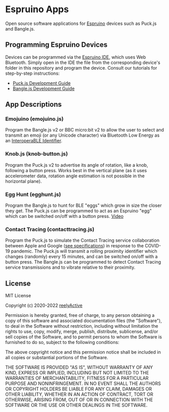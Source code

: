Espruino Apps
=============

Open source software applications for [Espruino](https://www.espruino.com/) devices such as Puck.js and Bangle.js.


Programming Espruino Devices
----------------------------

Devices can be programmed via the [Espruino IDE](https://www.espruino.com/ide/), which uses Web Bluetooth.  Simply open in the IDE the file from the corresponding device's folder in this repository and program the device.  Consult our tutorials for step-by-step instructions:
- [Puck.js Development Guide](https://reelyactive.github.io/diy/puckjs-dev/)
- [Bangle.js Development Guide](https://reelyactive.github.io/diy/banglejs-dev/)


App Descriptions
----------------

### Emojuino (emojuino.js)

Program the Bangle.js v2 or BBC micro:bit v2 to allow the user to select and transmit an emoji (or any Unicode character) via Bluetooth Low Energy as an [InteroperaBLE Identifier](https://reelyactive.github.io/interoperable-identifier/).

### Knob.js (knob-button.js)

Program the Puck.js v2 to advertise its angle of rotation, like a knob, following a button press.  Works best in the vertical plane (as it uses accelerometer data, rotation angle estimation is not possible in the horizontal plane).

### Egg Hunt (egghunt.js)

Program the Bangle.js to hunt for BLE "eggs" which grow in size the closer they get.  The Puck.js can be programmed to act as an Espruino "egg" which can be switched on/off with a button press.  [Video](https://www.youtube.com/watch?v=oUIwdN5F4yI)

### Contact Tracing (contacttracing.js)

Program the Puck.js to simulate the Contact Tracing service collaboration between Apple and Google ([see specifications](https://www.apple.com/covid19/contacttracing/)) in response to the COVID-19 pandemic.  The Puck.js will transmit a rolling proximity identifier which changes (randomly) every 15 minutes, and can be switched on/off with a button press.  The Bangle.js can be programmed to detect Contact Tracing service transmissions and to vibrate relative to their proximity.


License
-------

MIT License

Copyright (c) 2020-2022 [reelyActive](https://www.reelyactive.com)

Permission is hereby granted, free of charge, to any person obtaining a copy of this software and associated documentation files (the "Software"), to deal in the Software without restriction, including without limitation the rights to use, copy, modify, merge, publish, distribute, sublicense, and/or sell copies of the Software, and to permit persons to whom the Software is furnished to do so, subject to the following conditions:

The above copyright notice and this permission notice shall be included in all copies or substantial portions of the Software.

THE SOFTWARE IS PROVIDED "AS IS", WITHOUT WARRANTY OF ANY KIND, EXPRESS OR
IMPLIED, INCLUDING BUT NOT LIMITED TO THE WARRANTIES OF MERCHANTABILITY,
FITNESS FOR A PARTICULAR PURPOSE AND NONINFRINGEMENT. IN NO EVENT SHALL THE
AUTHORS OR COPYRIGHT HOLDERS BE LIABLE FOR ANY CLAIM, DAMAGES OR OTHER
LIABILITY, WHETHER IN AN ACTION OF CONTRACT, TORT OR OTHERWISE, ARISING FROM,
OUT OF OR IN CONNECTION WITH THE SOFTWARE OR THE USE OR OTHER DEALINGS IN
THE SOFTWARE.